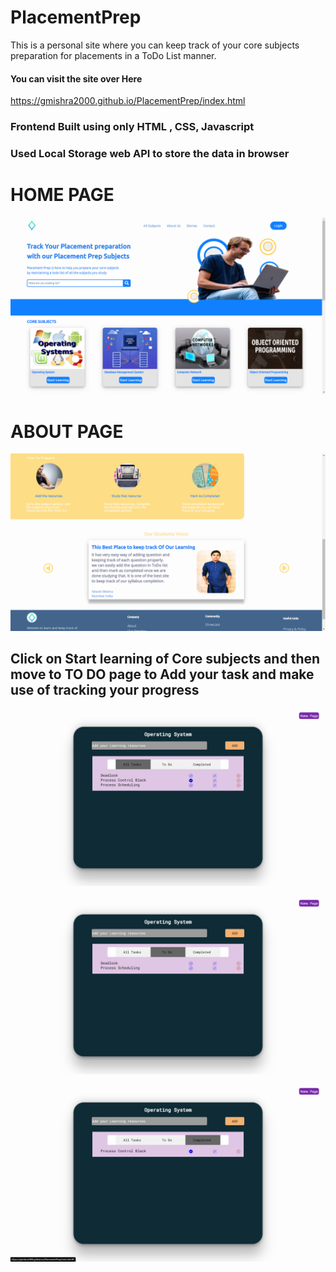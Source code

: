 # PlacementPrep
This is a personal site where you can keep track of your core subjects preparation  for placements in a ToDo List manner. 

<h4>You can visit the site over Here</h4>

https://gmishra2000.github.io/PlacementPrep/index.html

<h3> Frontend Built using  only HTML , CSS, Javascript<h3>
  <h3> Used Local Storage web API to store the data in browser</h3>

<h1>HOME PAGE</h1>

![](images/Home.png)

<h1>ABOUT PAGE</h1>

![](images/About.png)

<h2> Click on <strong>Start learning</strong> of  Core subjects and then move to TO DO page to Add your task and make use of tracking your progress</h2>

![](images/alltask.png)

![](images/todoTask.png)

![](images/completed.png)




